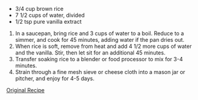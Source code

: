 - 3/4 cup brown rice
- 7 1/2 cups of water, divided
- 1/2 tsp pure vanilla extract

1. In a saucepan, bring rice and 3 cups of water to a boil. Reduce to a simmer, and cook for 45 minutes, adding water if the pan dries out.
1. When rice is soft, remove from heat and add 4 1/2 more cups of water and the vanilla. Stir, then let sit for an additional 45 minutes.
1. Transfer soaking rice to a blender or food processor to mix for 3-4 minutes.
1. Strain through a fine mesh sieve or cheese cloth into a mason jar or pitcher, and enjoy for 4-5 days.

[Original Recipe](http://www.happyolks.com/simple-brown-rice-milk/)
